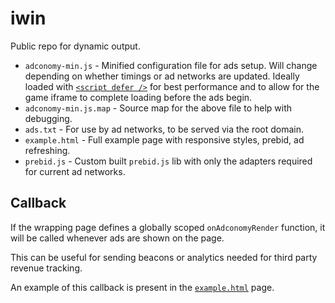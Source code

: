 # iwin
Public repo for dynamic output.

  - `adconomy-min.js` - Minified configuration file for ads setup.  Will change depending on whether timings or ad networks are updated. Ideally loaded with [`<script defer />`](https://developer.mozilla.org/en-US/docs/Web/HTML/Element/script#attr-defer) for best performance and to allow for the game iframe to complete loading before the ads begin.
  - `adconomy-min.js.map` - Source map for the above file to help with debugging.
  - `ads.txt` - For use by ad networks, to be served via the root domain.
  - `example.html` - Full example page with responsive styles, prebid, ad refreshing.
  - `prebid.js` - Custom built `prebid.js` lib with only the adapters required for current ad networks.

## Callback

If the wrapping page defines a globally scoped `onAdconomyRender` function, it will be called whenever ads are shown on the page.

This can be useful for sending beacons or analytics needed for third party revenue tracking.

An example of this callback is present in the [`example.html`](example.html#L83-L88) page.
